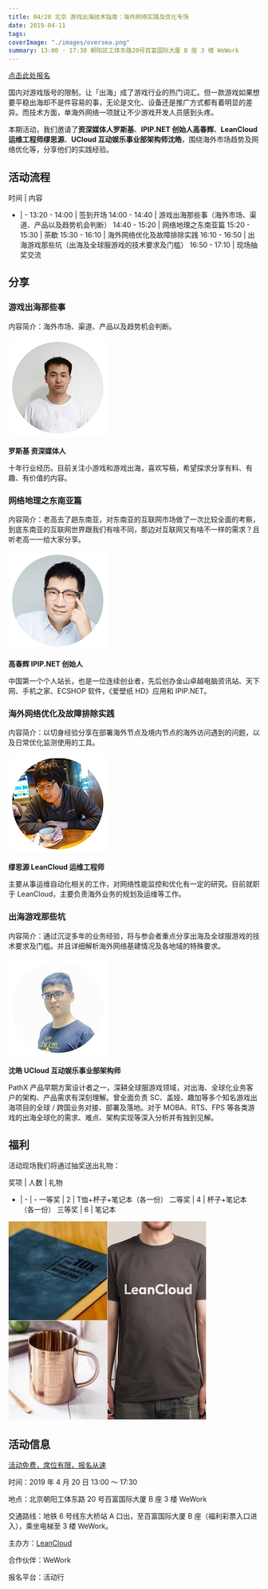 ```yaml
---
title: 04/20 北京 游戏出海技术指南：海外网络实践及优化专场
date: 2019-04-11
tags:
coverImage: "./images/oversea.png"
summary: 13:00 - 17:30 朝阳区工体东路20号百富国际大厦 B 座 3 楼 WeWork
---
```


[点击此处报名][register]

[register]: https://www.huodongxing.com/event/7485375197700

国内对游戏版号的限制，让「出海」成了游戏行业的热门词汇。但一款游戏如果想要平稳出海却不是件容易的事，无论是文化、设备还是推广方式都有着明显的差异。而技术方面，单海外网络一项就让不少游戏开发人员感到头疼。

本期活动，我们邀请了**资深媒体人罗斯基**、**IPIP.NET 创始人高春辉**、**LeanCloud 运维工程师缪思源**、**UCloud 互动娱乐事业部架构师沈皓**，围绕海外市场趋势及网络优化等，分享他们的实践经验。

## 活动流程

时间 | 内容
- | -
13:20 - 14:00 | 签到开场
14:00 - 14:40 | 游戏出海那些事（海外市场、渠道、产品以及趋势机会判断）
14:40 - 15:20 | 网络地理之东南亚篇
15:20 - 15:30 | 茶歇
15:30 - 16:10 | 海外网络优化及故障排除实践
16:10 - 16:50 | 出海游戏那些坑（出海及全球服游戏的技术要求及门槛）
16:50 - 17:10 | 现场抽奖交流

## 分享

### 游戏出海那些事

内容简介：海外市场、渠道、产品以及趋势机会判断。

![罗斯基头像](images/luosiji.png)

**罗斯基 资深媒体人**

十年行业经历。目前关注小游戏和游戏出海，喜欢写稿，希望探求分享有料、有趣、有价值的内容。

### 网络地理之东南亚篇

内容简介：老高去了趟东南亚，对东南亚的互联网市场做了一次比较全面的考察，到底东南亚的互联网世界跟我们有啥不同，那边对互联网又有啥不一样的需求？且听老高一一给大家分享。

![高春辉头像](images/gaochunhui.png)

**高春辉 IPIP.NET 创始人**

中国第一个个人站长，也是一位连续创业者，先后创办金山卓越电脑资讯站、天下网、手机之家、ECSHOP 软件，《爱壁纸 HD》应用和 IPIP.NET。

### 海外网络优化及故障排除实践

内容简介：以切身经验分享在部署海外节点及境内节点的海外访问遇到的问题，以及日常优化监测使用的工具。

![缪思源头像](images/miaosiyuan.png)

**缪思源 LeanCloud 运维工程师**

主要从事运维自动化相关的工作，对网络性能监控和优化有一定的研究。目前就职于 LeanCloud，主要负责海外业务的规划及运维等工作。

### 出海游戏那些坑

内容简介：通过沉淀多年的业务经验，将与参会者重点分享出海及全球服游戏的技术要求及门槛。并且详细解析海外网络基建情况及各地域的特殊要求。

![沈皓头像](images/shenhao.png)

**沈皓 UCloud 互动娱乐事业部架构师**

PathX 产品早期方案设计者之一，深耕全球服游戏领域，对出海、全球化业务客户的架构、产品需求有深刻理解。曾全面负责 SC、盖娅、趣加等多个知名游戏出海项目的全球 / 跨国业务对接、部署及落地。对于 MOBA、RTS、FPS 等各类游戏的出海全球化的需求、难点、架构实现等深入分析并有独到见解。

## 福利

活动现场我们将通过抽奖送出礼物：

奖项 | 人数 | 礼物
- | - | -
一等奖 | 2 | T恤+杯子+笔记本（各一份）
二等奖 | 4 | 杯子+笔记本（各一份）
三等奖 | 6 | 笔记本

![礼物](images/leancloud-gifts.jpg)

## 活动信息

[活动免费，席位有限，报名从速][register]

时间：2019 年 4 月 20 日 13:00 ～ 17:30

地点：北京朝阳工体东路 20 号百富国际大厦 B 座 3 楼 WeWork

交通路线：地铁 6 号线东大桥站 A 口出，至百富国际大厦 B 座（福利彩票入口进入），乘坐电梯至 3 楼 WeWork。

主办方：[LeanCloud](https://leancloud.cn/)

合作伙伴：WeWork

报名平台：活动行